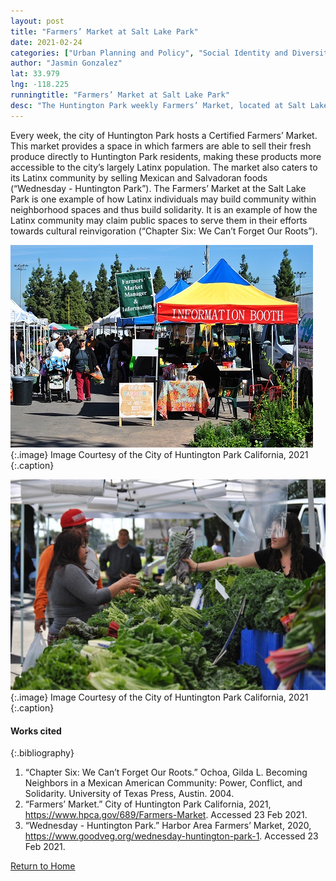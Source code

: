 ```yaml
---
layout: post
title: "Farmers’ Market at Salt Lake Park"
date: 2021-02-24
categories: ["Urban Planning and Policy", "Social Identity and Diversity ", "Conflict and Solidarity"]
author: "Jasmin Gonzalez"
lat: 33.979
lng: -118.225
runningtitle: "Farmers’ Market at Salt Lake Park"
desc: "The Huntington Park weekly Farmers’ Market, located at Salt Lake Park."
---
```

Every week, the city of Huntington Park hosts a Certified Farmers’ Market. This market provides a space in which farmers are able to sell their fresh produce directly to Huntington Park residents, making these products more accessible to the city’s largely Latinx population. The market also caters to its Latinx community by selling Mexican and Salvadoran foods (“Wednesday - Huntington Park”). The Farmers’ Market at the Salt Lake Park is one example of how Latinx individuals may build community within neighborhood spaces and thus build solidarity. It is an example of how the Latinx community may claim public spaces to serve them in their efforts towards cultural reinvigoration (“Chapter Six: We Can’t Forget Our Roots”).

![Farmers’ Market at Salt Lake Park](images/FarmersMarketatSaltLakePark_Pin3_Image1.jpg)
   {:.image} 
Image Courtesy of the City of Huntington Park California, 2021
   {:.caption} 
   
![Farmers’ Market at Salt Lake Park](images/FarmersMarketatSaltLakePark_Pin3_Image2.jpg)
   {:.image} 
Image Courtesy of the City of Huntington Park California, 2021
   {:.caption} 

#### Works cited

{:.bibliography}
1. “Chapter Six: We Can’t Forget Our Roots.” Ochoa, Gilda L. Becoming Neighbors in a Mexican American Community: Power, Conflict, and Solidarity. University of Texas Press, Austin. 2004.
2. “Farmers’ Market.” City of Huntington Park California, 2021, https://www.hpca.gov/689/Farmers-Market. Accessed 23 Feb 2021.  
3. “Wednesday - Huntington Park.” Harbor Area Farmers’ Market, 2020, https://www.goodveg.org/wednesday-huntington-park-1. Accessed 23 Feb 2021. 

[Return to Home](https://uclachicanxstudies.github.io/BarrioSuburbanisms/)
